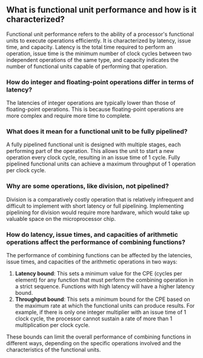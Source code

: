 ## What is functional unit performance and how is it characterized?

Functional unit performance refers to the ability of a processor's functional units to execute operations efficiently. It is characterized by latency, issue time, and capacity. Latency is the total time required to perform an operation, issue time is the minimum number of clock cycles between two independent operations of the same type, and capacity indicates the number of functional units capable of performing that operation.

### How do integer and floating-point operations differ in terms of latency?

The latencies of integer operations are typically lower than those of floating-point operations. This is because floating-point operations are more complex and require more time to complete.

### What does it mean for a functional unit to be fully pipelined?

A fully pipelined functional unit is designed with multiple stages, each performing part of the operation. This allows the unit to start a new operation every clock cycle, resulting in an issue time of 1 cycle. Fully pipelined functional units can achieve a maximum throughput of 1 operation per clock cycle.

### Why are some operations, like division, not pipelined?

Division is a comparatively costly operation that is relatively infrequent and difficult to implement with short latency or full pipelining. Implementing pipelining for division would require more hardware, which would take up valuable space on the microprocessor chip.

### How do latency, issue times, and capacities of arithmetic operations affect the performance of combining functions?

The performance of combining functions can be affected by the latencies, issue times, and capacities of the arithmetic operations in two ways:

1.  **Latency bound**: This sets a minimum value for the CPE (cycles per element) for any function that must perform the combining operation in a strict sequence. Functions with high latency will have a higher latency bound.
2.  **Throughput bound**: This sets a minimum bound for the CPE based on the maximum rate at which the functional units can produce results. For example, if there is only one integer multiplier with an issue time of 1 clock cycle, the processor cannot sustain a rate of more than 1 multiplication per clock cycle.

These bounds can limit the overall performance of combining functions in different ways, depending on the specific operations involved and the characteristics of the functional units.